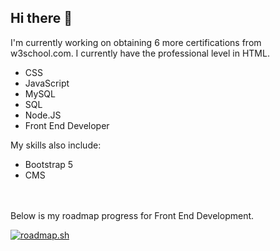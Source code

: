## Hi there 👋

I'm currently working on obtaining 6 more certifications from w3school.com. I currently have the professional level in HTML.
- CSS
- JavaScript
- MySQL
- SQL
- Node.JS
- Front End Developer

My skills also include:
- Bootstrap 5
- CMS
<br>
<br>
Below is my roadmap progress for Front End Development.

<a href="https://roadmap.sh"><img src="https://roadmap.sh/card/wide/66c25e3f837d383f4ae8f081?variant=dark&roadmaps=frontend" alt="roadmap.sh"/></a>

<!--
**laborergonetech/laborergonetech** is a ✨ _special_ ✨ repository because its `README.md` (this file) appears on your GitHub profile.

Here are some ideas to get you started:

- 🔭 I’m currently working on ...
- 🌱 I’m currently learning ...
- 👯 I’m looking to collaborate on ...
- 🤔 I’m looking for help with ...
- 💬 Ask me about ...
- 📫 How to reach me: ...
- 😄 Pronouns: ...
- ⚡ Fun fact: ...
-->
